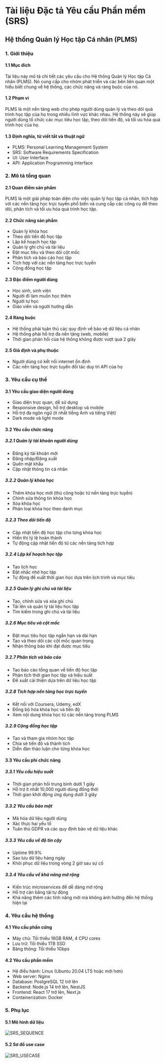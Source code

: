 # Tài liệu Đặc tả Yêu cầu Phần mềm (SRS)

## Hệ thống Quản lý Học tập Cá nhân (PLMS)

### 1. Giới thiệu

#### 1.1 Mục đích

Tài liệu này mô tả chi tiết các yêu cầu cho Hệ thống Quản lý Học tập Cá nhân (PLMS). Nó cung cấp cho nhóm phát triển và các bên liên quan một hiểu biết chung về hệ thống, các chức năng và ràng buộc của nó.

#### 1.2 Phạm vi

PLMS là một nền tảng web cho phép người dùng quản lý và theo dõi quá trình học tập của họ trong nhiều lĩnh vực khác nhau. Hệ thống này sẽ giúp người dùng tổ chức các mục tiêu học tập, theo dõi tiến độ, và tối ưu hóa quá trình học của họ.

#### 1.3 Định nghĩa, từ viết tắt và thuật ngữ

-  PLMS: Personal Learning Management System
-  SRS: Software Requirements Specification
-  UI: User Interface
-  API: Application Programming Interface

### 2. Mô tả tổng quan

#### 2.1 Quan điểm sản phẩm

PLMS là một giải pháp toàn diện cho việc quản lý học tập cá nhân, tích hợp với các nền tảng học trực tuyến phổ biến và cung cấp các công cụ để theo dõi, phân tích và tối ưu hóa quá trình học tập.

#### 2.2 Chức năng sản phẩm

-  Quản lý khóa học
-  Theo dõi tiến độ học tập
-  Lập kế hoạch học tập
-  Quản lý ghi chú và tài liệu
-  Đặt mục tiêu và theo dõi cột mốc
-  Phân tích và báo cáo học tập
-  Tích hợp với các nền tảng học trực tuyến
-  Cộng đồng học tập

#### 2.3 Đặc điểm người dùng

-  Học sinh, sinh viên
-  Người đi làm muốn học thêm
-  Người tự học
-  Giáo viên và người hướng dẫn

#### 2.4 Ràng buộc

-  Hệ thống phải tuân thủ các quy định về bảo vệ dữ liệu cá nhân
-  Hệ thống phải hỗ trợ đa nền tảng (web, mobile)
-  Thời gian phản hồi của hệ thống không được vượt quá 2 giây

#### 2.5 Giả định và phụ thuộc

-  Người dùng có kết nối internet ổn định
-  Các nền tảng học trực tuyến đối tác duy trì API của họ

### 3. Yêu cầu cụ thể

#### 3.1 Yêu cầu giao diện người dùng

-  Giao diện trực quan, dễ sử dụng
-  Responsive design, hỗ trợ desktop và mobile
-  Hỗ trợ đa ngôn ngữ (ít nhất tiếng Anh và tiếng Việt)
-  Dark mode và light mode

#### 3.2 Yêu cầu chức năng

##### 3.2.1 Quản lý tài khoản người dùng

-  Đăng ký tài khoản mới
-  Đăng nhập/Đăng xuất
-  Quên mật khẩu
-  Cập nhật thông tin cá nhân

##### 3.2.2 Quản lý khóa học

-  Thêm khóa học mới (thủ công hoặc từ nền tảng trực tuyến)
-  Chỉnh sửa thông tin khóa học
-  Xóa khóa học
-  Phân loại khóa học theo danh mục

##### 3.2.3 Theo dõi tiến độ

-  Cập nhật tiến độ học tập cho từng khóa học
-  Hiển thị tỷ lệ hoàn thành
-  Tự động cập nhật tiến độ từ các nền tảng tích hợp

##### 3.2.4 Lập kế hoạch học tập

-  Tạo lịch học
-  Đặt nhắc nhở học tập
-  Tự động đề xuất thời gian học dựa trên lịch trình và mục tiêu

##### 3.2.5 Quản lý ghi chú và tài liệu

-  Tạo, chỉnh sửa và xóa ghi chú
-  Tải lên và quản lý tài liệu học tập
-  Tìm kiếm trong ghi chú và tài liệu

##### 3.2.6 Mục tiêu và cột mốc

-  Đặt mục tiêu học tập ngắn hạn và dài hạn
-  Tạo và theo dõi các cột mốc quan trọng
-  Nhận thông báo khi đạt được mục tiêu

##### 3.2.7 Phân tích và báo cáo

-  Tạo báo cáo tổng quan về tiến độ học tập
-  Phân tích thời gian học tập và hiệu suất
-  Đề xuất cải thiện dựa trên dữ liệu học tập

##### 3.2.8 Tích hợp nền tảng học trực tuyến

-  Kết nối với Coursera, Udemy, edX
-  Đồng bộ hóa khóa học và tiến độ
-  Xem nội dung khóa học từ các nền tảng trong PLMS

##### 3.2.9 Cộng đồng học tập

-  Tạo và tham gia nhóm học tập
-  Chia sẻ tiến độ và thành tích
-  Diễn đàn thảo luận cho từng khóa học

#### 3.3 Yêu cầu phi chức năng

##### 3.3.1 Yêu cầu hiệu suất

-  Thời gian phản hồi trung bình dưới 1 giây
-  Hỗ trợ ít nhất 10,000 người dùng đồng thời
-  Thời gian khởi động ứng dụng dưới 3 giây

##### 3.3.2 Yêu cầu bảo mật

-  Mã hóa dữ liệu người dùng
-  Xác thực hai yếu tố
-  Tuân thủ GDPR và các quy định bảo vệ dữ liệu khác

##### 3.3.3 Yêu cầu về độ tin cậy

-  Uptime 99.9%
-  Sao lưu dữ liệu hàng ngày
-  Khôi phục dữ liệu trong vòng 2 giờ sau sự cố

##### 3.3.4 Yêu cầu về khả năng mở rộng

-  Kiến trúc microservices để dễ dàng mở rộng
-  Hỗ trợ cân bằng tải tự động
-  Khả năng thêm các tính năng mới mà không ảnh hưởng đến hệ thống hiện tại

### 4. Yêu cầu hệ thống

#### 4.1 Yêu cầu phần cứng

-  Máy chủ: Tối thiểu 16GB RAM, 4 CPU cores
-  Lưu trữ: Tối thiểu 1TB SSD
-  Băng thông: Tối thiểu 1Gbps

#### 4.2 Yêu cầu phần mềm

-  Hệ điều hành: Linux (Ubuntu 20.04 LTS hoặc mới hơn)
-  Web server: Nginx
-  Database: PostgreSQL 12 trở lên
-  Backend: Node.js 14 trở lên, NestJS
-  Frontend: React 17 trở lên, Next.js
-  Containerization: Docker

### 5. Phụ lục

#### 5.1 Mô hình dữ liệu

![SRS_SEQUENCE](SRS/SEQUENSE.png)

#### 5.2 Sơ đồ use case

![SRS_USECASE](SRS/US.png)
